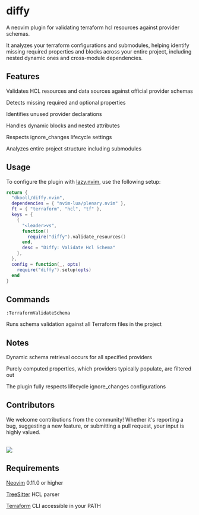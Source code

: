# diffy

A neovim plugin for validating terraform hcl resources against provider schemas.

It analyzes your terraform configurations and submodules, helping identify missing required properties and blocks across your entire project, including nested dynamic ones and cross-module dependencies.

## Features

Validates HCL resources and data sources against official provider schemas

Detects missing required and optional properties

Identifies unused provider declarations

Handles dynamic blocks and nested attributes

Respects ignore_changes lifecycle settings

Analyzes entire project structure including submodules

## Usage

To configure the plugin with [lazy.nvim](https://github.com/folke/lazy.nvim), use the following setup:

```lua
return {
  "dkooll/diffy.nvim",
  dependencies = { "nvim-lua/plenary.nvim" },
  ft = { "terraform", "hcl", "tf" },
  keys = {
    {
      "<leader>vs",
      function()
        require("diffy").validate_resources()
      end,
      desc = "Diffy: Validate Hcl Schema"
    },
  },
  config = function(_, opts)
    require("diffy").setup(opts)
  end
}
```

## Commands

`:TerraformValidateSchema`

Runs schema validation against all Terraform files in the project

## Notes

Dynamic schema retrieval occurs for all specified providers

Purely computed properties, which providers typically populate, are filtered out

The plugin fully respects lifecycle ignore_changes configurations

## Contributors

We welcome contributions from the community! Whether it's reporting a bug, suggesting a new feature, or submitting a pull request, your input is highly valued. <br><br>

<a href="https://github.com/dkooll/diffy.nvim/graphs/contributors">
  <img src="https://contrib.rocks/image?repo=dkooll/diffy.nvim" />
</a>

## Requirements

[Neovim](https://neovim.io/) 0.11.0 or higher

[TreeSitter](https://github.com/nvim-treesitter/nvim-treesitter) HCL parser

[Terraform](https://developer.hashicorp.com/terraform/install) CLI accessible in your PATH
